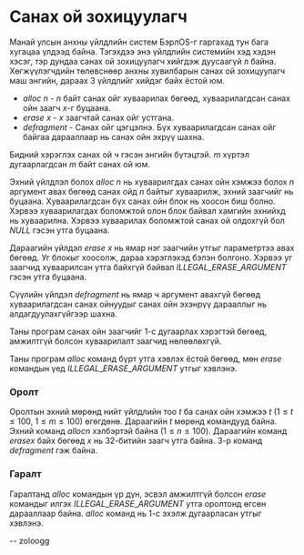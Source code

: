 Санах ой зохицуулагч
====================
Манай улсын анхны үйлдлийн систем БэрлOS-г гаргахад тун бага хугацаа үлдээд
байна. Тэгэхдээ энэ үйлдлийн системийн хэд хэдэн хэсэг, тэр дундаа санах ой
зохицуулагч хийгдэж дуусаагүй л байна. Хөгжүүлэгчдийн төлөвснөөр анхны
хувилбарын санах ой зохицуулагч маш энгийн, дараах $3$ үйлдлийг хийдэг байх
ёстой юм.

- $alloc \ n$ - $n$ байт санах ойг хуваарилах бөгөөд, хуваарилагдсан санах ойн
  заагч $x$-г буцаана.
- $erase \ x$ - $x$ заагчтай санах ойг устгана.
- $defragment$ - Санах ойг цэгцэлнэ. Бүх хуваарилагдсан санах ойг байгаа
  дарааллаар нь санах ойн эхрүү шахна.

Бидний хэрэглэх санах ой ч гэсэн энгийн бүтэцтэй. $m$ хүртэл дугаарлагдсан $m$
байт санах ой юм.

Эхний үйлдлэл болох $alloc \ n$ нь хуваарилгдах санах ойн хэмжээ болох $n$
аргумент авах бөгөөд санах ойд $n$ байтыг хуваарилж, эхний заагчийг нь буцаана.
Хуваарилагдсан бүх санах ойн блок нь хоосон биш болно. Хэрвээ хуваарилагдах
боломжтой олон блок байвал хамгийн эхнийхд нь хуваарилна. Хэрвээ хуваарилах
боломжтой санах ой олдохгүй бол $NULL$ гэсэн утга буцаана.

Дараагийн үйлдэл $erase \ x$ нь ямар нэг заагчийн утгыг параметртээ авах бөгөөд.
Уг блокыг хоосолж, дараа хэрэглэхэд бэлэн болгоно. Хэрвээ уг заагчид хуваарилсан
утга байхгүй байвал $ILLEGAL\_ERASE\_ARGUMENT$ гэсэн утга буцаана.

Сүүлийн үйлдэл $defragment$ нь ямар ч аргумент авахгүй бөгөөд хуваарилагдсан
санах ойнуудыг санах ойн эхэнрүү дарааллыг  нь алдагдуулахгүйгээр шахна.

Таны програм санах ойн заагчийг $1$-с дугаарлах хэрэгтэй бөгөөд, амжилтгүй
болсон хуваарилалт заагчид нөлөөлөхгүй.

Таны програм $alloc$ команд бүрт утга хэвлэх ёстой бөгөөд, мөн $erase$ командын
үед $ILLEGAL\_ERASE\_ARGUMENT$ утгыг хэвлэнэ.


### Оролт
Оролтын эхний мөрөнд нийт үйлдлийн тоо $t$ ба санах ойн хэмжээ $t$ ($1 ≤ t ≤
100$, $1 ≤ m ≤ 100$) өгөгдөнө. Дараагийн $t$ мөрөнд командууд байна. Эхний
команд $alloc n$ хэлбэртэй байна ($1 ≤ n ≤ 100$).  Дараагийн команд $erase x$
байх бөгөөд $x$ нь 32-битийн заагч утга байна. 3-р команд $defragment$ гэж
байна.


### Гаралт
Гаралтанд $alloc$ командын үр дүн, эсвэл амжилтгүй болсон $erase$ командыг илгэх
$ILLEGAL\_ERASE\_ARGUMENT$ утга оролтонд өгсөн дарааллаар байна. $alloc$ команд
нь 1-с эхэлж дугаарласан утгыг хэвлэнэ.

-- zoloogg

